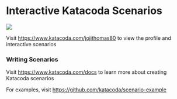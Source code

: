 # Interactive Katacoda Scenarios

[![](http://shields.katacoda.com/katacoda/jojithomas80/count.svg)](https://www.katacoda.com/jojithomas80 "Get your profile on Katacoda.com")

Visit https://www.katacoda.com/jojithomas80 to view the profile and interactive scenarios

### Writing Scenarios
Visit https://www.katacoda.com/docs to learn more about creating Katacoda scenarios

For examples, visit https://github.com/katacoda/scenario-example
